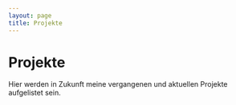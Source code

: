 ```yaml
---
layout: page
title: Projekte
---
```


# Projekte

Hier werden in Zukunft meine vergangenen und aktuellen Projekte aufgelistet sein.